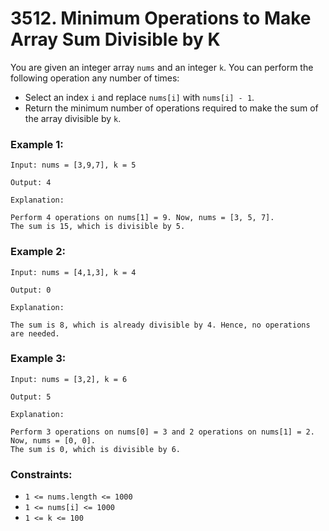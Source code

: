 # 3512. Minimum Operations to Make Array Sum Divisible by K

You are given an integer array `nums` and an integer `k`. You can perform the following operation any number of times:

- Select an index `i` and replace `nums[i]` with `nums[i] - 1`.
- Return the minimum number of operations required to make the sum of the array divisible by `k`.

### Example 1:

```
Input: nums = [3,9,7], k = 5

Output: 4

Explanation:

Perform 4 operations on nums[1] = 9. Now, nums = [3, 5, 7].
The sum is 15, which is divisible by 5.
```

### Example 2:

```
Input: nums = [4,1,3], k = 4

Output: 0

Explanation:

The sum is 8, which is already divisible by 4. Hence, no operations are needed.
```

### Example 3:

```
Input: nums = [3,2], k = 6

Output: 5

Explanation:

Perform 3 operations on nums[0] = 3 and 2 operations on nums[1] = 2. Now, nums = [0, 0].
The sum is 0, which is divisible by 6.
```

### Constraints:

- `1 <= nums.length <= 1000`
- `1 <= nums[i] <= 1000`
- `1 <= k <= 100`
